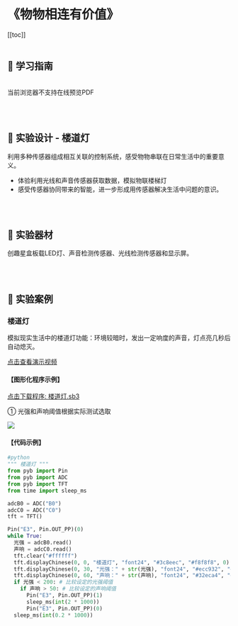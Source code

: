 # 《物物相连有价值》

[[toc]]
<br><br>

## 📒 学习指南

<br>
<object data="/tutorial/starbox_yj/pdf/初中第4课物物相连有价值.pdf" type="application/pdf" width=1200 height=800 name="物物相连有价值">
当前浏览器不支持在线预览PDF
</object>

<br><br>

## 📐 实验设计 - 楼道灯

利用多种传感器组成相互关联的控制系统，感受物物串联在日常生活中的重要意义。

- 体验利用光线和声音传感器获取数据，模拟物联楼梯灯
- 感受传感器协同带来的智能，进一步形成用传感器解决生活中问题的意识。

<br><br>

## 🧰 实验器材

创趣星盒板载LED灯、声音检测传感器、光线检测传感器和显示屏。

<br><br>

## 🌰 实验案例

### 楼道灯
模拟现实生活中的楼道灯功能：环境较暗时，发出一定响度的声音，灯点亮几秒后自动熄灭。

<a href="https://www.cfunworld.com" target="_blank">点击查看演示视频</a>


#### 【图形化程序示例】

<a href="/tutorial/starbox_yj/sb3/11/楼道灯.sb3">点击下载程序: 楼道灯.sb3</a>

① 光强和声响阈值根据实际测试选取

<img src="/images/11/楼道灯.png">

#### 【代码示例】

```python
#python
""" 楼道灯 """
from pyb import Pin
from pyb import ADC
from pyb import TFT
from time import sleep_ms

adcB0 = ADC("B0")
adcC0 = ADC("C0")
tft = TFT()

Pin("E3", Pin.OUT_PP)(0)
while True:
  光强 = adcB0.read()
  声响 = adcC0.read()
  tft.clear("#ffffff")
  tft.displayChinese(0, 0, "楼道灯", "font24", "#3c8eec", "#f8f8f8", 0)
  tft.displayChinese(0, 30, "光强：" + str(光强), "font24", "#ecc932", "#f8f8f8", 0)
  tft.displayChinese(0, 60, "声响：" + str(声响), "font24", "#32eca4", "#f8f8f8", 0)
  if 光强 < 200: # 比较设定的光强阈值
    if 声响 > 50: # 比较设定的声响阈值
      Pin("E3", Pin.OUT_PP)(1)
      sleep_ms(int(2 * 1000))
      Pin("E3", Pin.OUT_PP)(0)
  sleep_ms(int(0.2 * 1000))
```